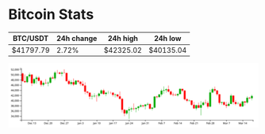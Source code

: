 # Bitcoin Stats

BTC/USDT|24h change|24h high|24h low|
|---|---|---|---|
|$41797.79|2.72%|$42325.02|$40135.04|

<img src="./chart.svg">
